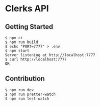 # Clerks API

## Getting Started

```
$ npm ci
$ npm run build
$ echo "PORT=7777" > .env
$ npm start
Server listening at http://localhost:7777
$ curl http://localhost:7777
OK
```

## Contribution

```
$ npm run dev
$ npm run pretter-watch
$ npm run test-watch
```